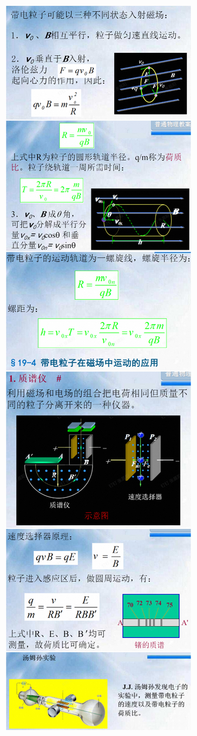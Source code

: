 ![](附件/Pasted%20image%2020251013224259.png)
![](附件/Pasted%20image%2020251013224316.png)
![](附件/Pasted%20image%2020251013224329.png)
![](附件/Pasted%20image%2020251013224346.png)
![](附件/Pasted%20image%2020251013224400.png)
![](附件/Pasted%20image%2020251013224418.png)

